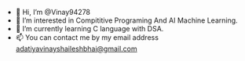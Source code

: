 - 👋 Hi, I’m @Vinay94278
- 👀 I’m interested in Compititive Programing And AI Machine Learning.
- 🌱 I’m currently learning C language with DSA.
- 📫 You can contact me by my email address adatiyavinayshaileshbhai@gmail.com

<!---
Vinay94278/Vinay94278 is a ✨ special ✨ repository because its `README.md` (this file) appears on your GitHub profile.
You can click the Preview link to take a look at your changes.
--->
